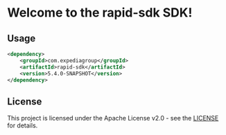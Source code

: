# Welcome to the rapid-sdk SDK!

## Usage
```xml
<dependency>
    <groupId>com.expediagroup</groupId>
    <artifactId>rapid-sdk</artifactId>
    <version>5.4.0-SNAPSHOT</version>
</dependency>
```

## License

This project is licensed under the Apache License v2.0 - see the [LICENSE](LICENSE) for details.
